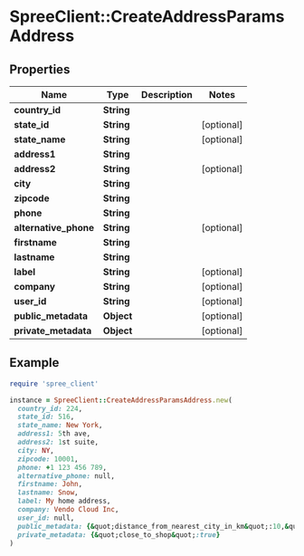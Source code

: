 # SpreeClient::CreateAddressParamsAddress

## Properties

| Name | Type | Description | Notes |
| ---- | ---- | ----------- | ----- |
| **country_id** | **String** |  |  |
| **state_id** | **String** |  | [optional] |
| **state_name** | **String** |  | [optional] |
| **address1** | **String** |  |  |
| **address2** | **String** |  | [optional] |
| **city** | **String** |  |  |
| **zipcode** | **String** |  |  |
| **phone** | **String** |  |  |
| **alternative_phone** | **String** |  | [optional] |
| **firstname** | **String** |  |  |
| **lastname** | **String** |  |  |
| **label** | **String** |  | [optional] |
| **company** | **String** |  | [optional] |
| **user_id** | **String** |  | [optional] |
| **public_metadata** | **Object** |  | [optional] |
| **private_metadata** | **Object** |  | [optional] |

## Example

```ruby
require 'spree_client'

instance = SpreeClient::CreateAddressParamsAddress.new(
  country_id: 224,
  state_id: 516,
  state_name: New York,
  address1: 5th ave,
  address2: 1st suite,
  city: NY,
  zipcode: 10001,
  phone: +1 123 456 789,
  alternative_phone: null,
  firstname: John,
  lastname: Snow,
  label: My home address,
  company: Vendo Cloud Inc,
  user_id: null,
  public_metadata: {&quot;distance_from_nearest_city_in_km&quot;:10,&quot;location_type&quot;:&quot;building&quot;},
  private_metadata: {&quot;close_to_shop&quot;:true}
)
```


